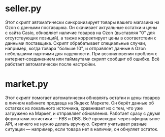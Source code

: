 # seller.py
Этот скрипт автоматически синхронизирует товары вашего магазина на Ozon с данными поставщика. Он скачивает актуальные остатки и цены с сайта Casio, обновляет наличие товаров на Ozon (выставляя "0" для отсутствующих позиций), а также корректирует цены в соответствии с данными поставщика. Скрипт обрабатывает специальные случаи, например, когда товара "больше 10", и отправляет данные в Ozon небольшими партиями для надежности. При возникновении проблем с интернет-соединением или таймаутами скрипт сообщит об ошибке. Всё работает автоматически после настройки.

# market.py
Этот скрипт помогает автоматически обновлять остатки и цены товаров в личном кабинете продавца на Яндекс Маркете. Он берёт данные об остатках из локального источника, сравнивает их с тем, что уже загружено на Маркет, и отправляет обновления. Работает сразу с двумя форматами логистики — FBS и DBS. Всё происходит через официальное API, и ничего не нужно делать вручную. Скрипт учитывает разные ситуации — например, если товара нет в наличии, он обнуляет остаток.
